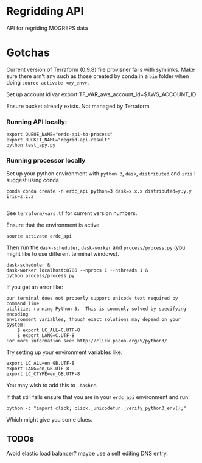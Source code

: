 # Regridding API
API for regriding MOGREPS data

# Gotchas

Current version of Terraform (0.9.8) file provisner fails with symlinks. Make sure there arn't any such as those created by conda in a `bin` folder when doing `source activate <my_env>`.

Set up account id var
export TF_VAR_aws_account_id=$AWS_ACCOUNT_ID

Ensure bucket already exists. Not managed by Terraform


### Running API locally:

```
export QUEUE_NAME="erdc-api-to-process"
export BUCKET_NAME="regrid-api-result"
python test_apy.py
```

### Running processor locally
Set up your python environment with `python 3`, `dask`, `distributed` and `iris` I suggest using conda

```
conda conda create -n erdc_api python=3 dask=x.x.x distributed=y.y.y iris=z.z.z


```

See `terraform/vars.tf` for current version numbers.

Ensure that the environment is active

```source activate erdc_api```

Then run the `dask-scheduler`, `dask-worker` and `process/process.py` (you might like to use different terminal windows).

```
dask-scheduler &
dask-worker localhost:8786 --nprocs 1 --nthreads 1 &
python process/process.py
```

If you get an error like:

```
our terminal does not properly support unicode text required by command line
utilities running Python 3.  This is commonly solved by specifying encoding
environment variables, though exact solutions may depend on your system:
    $ export LC_ALL=C.UTF-8
    $ export LANG=C.UTF-8
For more information see: http://click.pocoo.org/5/python3/
```

Try setting up your environment variables like: 

```
export LC_ALL=en_GB.UTF-8
export LANG=en_GB.UTF-8
export LC_CTYPE=en_GB.UTF-8
```

You may wish to add this to `.bashrc`.

If that still fails ensure that you are in your `erdc_api` environment and run:

```python -c "import click; click._unicodefun._verify_python3_env();"```

Which might give you some clues.


## TODOs
Avoid elastic load balancer? maybe use a self editing DNS entry.
